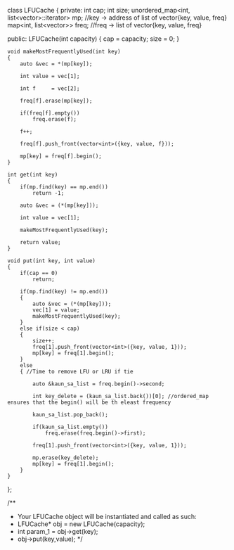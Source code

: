 class LFUCache {
private:
    int cap;
    int size;
    unordered_map<int, list<vector<int>>::iterator> mp; //key -> address of list of vector{key, value, freq}
    map<int, list<vector<int>>> freq; //freq -> list of vector{key, value, freq}
    
public:
    LFUCache(int capacity) {
        cap = capacity;
        size = 0;
    }
    
    void makeMostFrequentlyUsed(int key) 
    {
        auto &vec = *(mp[key]);
        
        int value = vec[1];
        
        int f     = vec[2];
        
        freq[f].erase(mp[key]);
        
        if(freq[f].empty())
            freq.erase(f);
        
        f++;
        
        freq[f].push_front(vector<int>({key, value, f}));
        
        mp[key] = freq[f].begin();
    }
    
    int get(int key) 
    {
        if(mp.find(key) == mp.end())
            return -1;
        
        auto &vec = (*(mp[key]));
        
        int value = vec[1];
        
        makeMostFrequentlyUsed(key);
        
        return value;
    }
    
    void put(int key, int value) 
    {
        if(cap == 0)
            return;
        
        if(mp.find(key) != mp.end()) 
        {
            auto &vec = (*(mp[key]));
            vec[1] = value;
            makeMostFrequentlyUsed(key);
        }
        else if(size < cap) 
        {
            size++;
            freq[1].push_front(vector<int>({key, value, 1}));
            mp[key] = freq[1].begin();
        }
        else 
        { //Time to remove LFU or LRU if tie
            
            auto &kaun_sa_list = freq.begin()->second;
            
            int key_delete = (kaun_sa_list.back())[0]; //ordered_map ensures that the begin() will be th eleast frequency
            
            kaun_sa_list.pop_back();
            
            if(kaun_sa_list.empty())
                freq.erase(freq.begin()->first);
            
            freq[1].push_front(vector<int>({key, value, 1}));
            
            mp.erase(key_delete);
            mp[key] = freq[1].begin();
        }
    }
};

/**
 * Your LFUCache object will be instantiated and called as such:
 * LFUCache* obj = new LFUCache(capacity);
 * int param_1 = obj->get(key);
 * obj->put(key,value);
 */